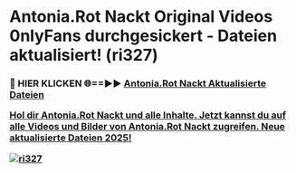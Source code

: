 # Antonia.Rot Nackt Original Videos 0nlyFans durchgesickert - Dateien aktualisiert! (ri327)

<h3>🔴 HIER KLICKEN 🌐==►► <a href="https://tinyurl.com/h6vf6nb8" rel="nofollow">Antonia.Rot Nackt Aktualisierte Dateien

Hol dir Antonia.Rot Nackt und alle Inhalte. Jetzt kannst du auf alle Videos und Bilder von Antonia.Rot Nackt zugreifen. Neue aktualisierte Dateien 2025!

[![ri327](https://i.imgur.com/sD4kR3V.gif)](https://tinyurl.com/h6vf6nb8)
